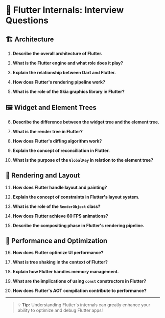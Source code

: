 # 🔬 Flutter Internals: Interview Questions

## 🏗️ Architecture

1. **Describe the overall architecture of Flutter.**

2. **What is the Flutter engine and what role does it play?**

3. **Explain the relationship between Dart and Flutter.**

4. **How does Flutter's rendering pipeline work?**

5. **What is the role of the Skia graphics library in Flutter?**

## 🖼️ Widget and Element Trees

6. **Describe the difference between the widget tree and the element tree.**

7. **What is the render tree in Flutter?**

8. **How does Flutter's diffing algorithm work?**

9. **Explain the concept of reconciliation in Flutter.**

10. **What is the purpose of the `GlobalKey` in relation to the element tree?**

## 🎨 Rendering and Layout

11. **How does Flutter handle layout and painting?**

12. **Explain the concept of constraints in Flutter's layout system.**

13. **What is the role of the `RenderObject` class?**

14. **How does Flutter achieve 60 FPS animations?**

15. **Describe the compositing phase in Flutter's rendering pipeline.**

## 🚀 Performance and Optimization

16. **How does Flutter optimize UI performance?**

17. **What is tree shaking in the context of Flutter?**

18. **Explain how Flutter handles memory management.**

19. **What are the implications of using `const` constructors in Flutter?**

20. **How does Flutter's AOT compilation contribute to performance?**

---

> 💡 **Tip:** Understanding Flutter's internals can greatly enhance your ability to optimize and debug Flutter apps!